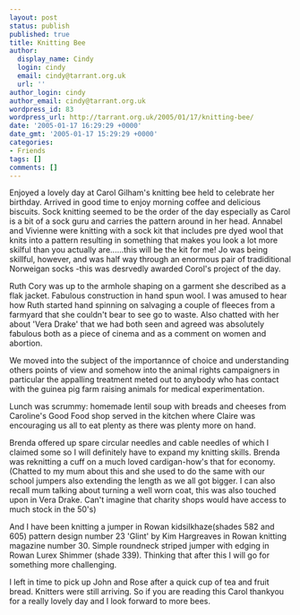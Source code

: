 ```yaml
---
layout: post
status: publish
published: true
title: Knitting Bee
author:
  display_name: Cindy
  login: cindy
  email: cindy@tarrant.org.uk
  url: ''
author_login: cindy
author_email: cindy@tarrant.org.uk
wordpress_id: 83
wordpress_url: http://tarrant.org.uk/2005/01/17/knitting-bee/
date: '2005-01-17 16:29:29 +0000'
date_gmt: '2005-01-17 15:29:29 +0000'
categories:
- Friends
tags: []
comments: []
---
```

<p>Enjoyed a lovely day at Carol Gilham's knitting bee held to celebrate her birthday.  Arrived in good time to enjoy morning coffee and delicious biscuits. Sock knitting seemed to be the order of the day especially as Carol is a bit of a sock guru and carries the pattern around in her head. Annabel and Vivienne were knitting with a sock kit that includes pre dyed wool that knits into a pattern resulting in something that makes you look a lot more skilful than you actually are......this will be the kit for me! Jo was being skillful, however, and was half way through an enormous pair of tradiditional Norweigan socks -this was desrvedly awarded Corol's project of the day.</p>
<p> Ruth Cory was up to the armhole shaping on a garment she described as a flak jacket. Fabulous construction in hand spun wool.  I was amused to hear how Ruth started hand spinning on salvaging a couple of fleeces from a farmyard that she couldn't bear to see go to waste.  Also chatted with her about 'Vera Drake' that we had both seen and agreed was absolutely fabulous both as a piece of cinema and as a comment on women and abortion. </p>
<p>We moved into the subject of the importannce of choice and understanding others points of view and somehow into the animal rights campaigners in particular the appalling treatment meted out to anybody who has contact with the guinea pig farm raising animals for medical experimentation.</p>
<p>Lunch was scrummy: homemade lentil soup with breads and cheeses from Caroline's Good Food shop served in the kitchen where Claire was encouraging us all to eat plenty as there was plenty more on hand.</p>
<p>Brenda offered up spare circular needles and cable needles of which I claimed some so I will definitely have to expand my knitting skills. Brenda was reknitting a cuff on a much loved cardigan-how's that for economy.(Chatted to my mum about this and she used to do the same with our school jumpers also extending the length as we all got bigger. I can also recall mum talking about turning a well worn coat, this was also touched upon in Vera Drake. Can't imagine that charity shops would have access to much stock in the 50's)</p>
<p>And I have been knitting a jumper in Rowan kidsilkhaze(shades 582 and 605) pattern design number 23 'Glint' by Kim Hargreaves in Rowan knitting magazine number 30. Simple roundneck striped jumper with edging in Rowan Lurex  Shimmer (shade 339). Thinking that after this I will go for something more challenging.</p>
<p>I left in time to pick up John and Rose after a quick cup of tea and fruit bread. Knitters were still arriving. So if you are reading this Carol thankyou for a really lovely day and I look forward to more bees.</p>
